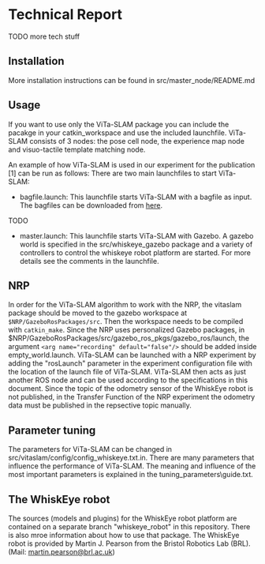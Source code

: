 # Technical Report
TODO more tech stuff

## Installation
More installation instructions can be found in src/master\_node/README.md

## Usage
If you want to use only the ViTa-SLAM package you can include the pacakge in your catkin\_workspace and use the included launchfile.
ViTa-SLAM consists of 3 nodes: the pose cell node, the experience map node and visuo-tactile template matching node.

An example of how ViTa-SLAM is used in our experiment for the publication [1] can be run as follows:
There are two main launchfiles to start ViTa-SLAM:
- bagfile.launch: This launchfile starts ViTa-SLAM with a bagfile as input. 
The bagfiles can be downloaded from [here](https://aaltofi-my.sharepoint.com/:f:/g/personal/oliver_struckmeier_aalto_fi/Eo5QWmnFoqpKpH-5Rs5BLEsBHkuCW81LPBeS68JeMQNp4A?e=tTxh2g).

TODO
- master.launch: This launchfile starts ViTa-SLAM with Gazebo. A gazebo world is specified in the src/whiskeye\_gazebo package and a variety of controllers to control the whiskeye robot platform are started. For more details see the comments in the launchfile.

## NRP
In order for the ViTa-SLAM algorithm to work with the NRP, the vitaslam package should be moved to the gazebo workspace at `$NRP/GazeboRosPackages/src`.
Then the workspace needs to be compiled with `catkin_make`.
Since the NRP uses personalized Gazebo packages, in $NRP/GazeboRosPackages/src/gazebo\_ros\_pkgs/gazebo\_ros/launch, the argument `<arg name="recording" default="false"/>` should be added inside empty\_world.launch.
ViTa-SLAM can be launched with a NRP experiment by adding the "rosLaunch" parameter in the experiment configuration file with the location of the launch file of ViTa-SLAM.
ViTa-SLAM then acts as just another ROS node and can be used according to the specifications in this document.
Since the topic of the odometry sensor of the WhiskEye robot is not published, in the Transfer Function of the NRP experiment the odometry data must be published in the repsective topic manually.

## Parameter tuning
The parameters for ViTa-SLAM can be changed in src/vitaslam/config/config\_whiskeye.txt.in.
There are many parameters that influence the performance of ViTa-SLAM.
The meaning and influence of the most important parameters is explained in the tuning\_parameters\guide.txt.

## The WhiskEye robot
The sources (models and plugins) for the WhiskEye robot platform are contained on a separate branch "whiskeye_robot" in this repository.
There is also mroe information about how to use that package.
The WhiskEye robot is provided by Martin J. Pearson from the Bristol Robotics Lab (BRL). (Mail: martin.pearson@brl.ac.uk)
